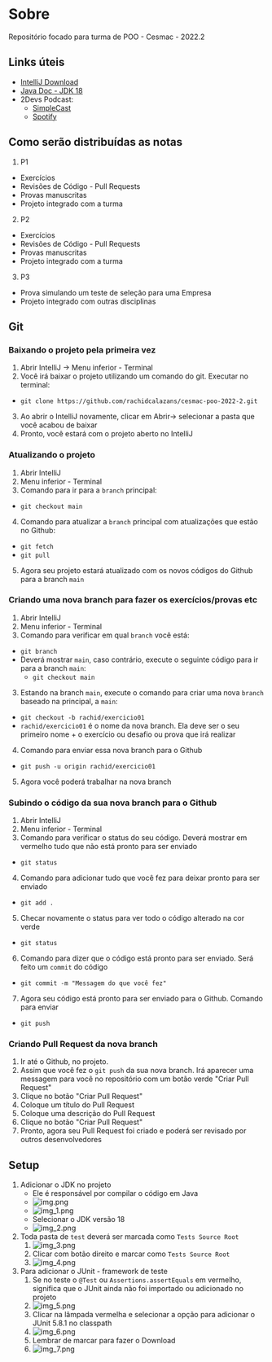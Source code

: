 # Sobre

Repositório focado para turma de POO - Cesmac - 2022.2

## Links úteis
- [IntelliJ Download](https://www.jetbrains.com/pt-br/idea/download/#section=windows)
- [Java Doc - JDK 18](https://docs.oracle.com/en/java/javase/18/)
- 2Devs Podcast:
  - [SimpleCast](https://2devs.simplecast.com/)
  - [Spotify](https://open.spotify.com/show/5PhTDolt2xc9gne9AAUaPL)


## Como serão distribuídas as notas

1. P1
  - Exercícios
  - Revisões de Código - Pull Requests
  - Provas manuscritas
  - Projeto integrado com a turma
2. P2
  - Exercícios
  - Revisões de Código - Pull Requests
  - Provas manuscritas
  - Projeto integrado com a turma
3. P3
  - Prova simulando um teste de seleção para uma Empresa
  - Projeto integrado com outras disciplinas

## Git

### Baixando o projeto pela primeira vez

1. Abrir IntelliJ -> Menu inferior - Terminal
2. Você irá baixar o projeto utilizando um comando do git. Executar no terminal:
  - `git clone https://github.com/rachidcalazans/cesmac-poo-2022-2.git`
3. Ao abrir o IntelliJ novamente, clicar em Abrir-> selecionar a pasta que você acabou de baixar
4. Pronto, você estará com o projeto aberto no IntelliJ

### Atualizando o projeto

1. Abrir IntelliJ
2. Menu inferior - Terminal
3. Comando para ir para a `branch` principal:
  - `git checkout main`
4. Comando para atualizar a `branch` principal com atualizações que estão no Github:
  - `git fetch`
  - `git pull`
5. Agora seu projeto estará atualizado com os novos códigos do Github para a branch `main`

### Criando uma nova branch para fazer os exercícios/provas etc

1. Abrir IntelliJ
2. Menu inferior - Terminal
3. Comando para verificar em qual `branch` você está:
  - `git branch`
  - Deverá mostrar `main`, caso contrário, execute o seguinte código para ir para a branch `main`:
    - `git checkout main`
3. Estando na branch `main`, execute o comando para criar uma nova `branch` baseado na principal, a `main`:
  - `git checkout -b rachid/exercicio01`
  - `rachid/exercicio01` é o nome da nova branch. Ela deve ser o seu primeiro nome + o exercício ou desafio ou prova que irá realizar
4. Comando para enviar essa nova branch para o Github
  - `git push -u origin rachid/exercicio01`
5. Agora você poderá trabalhar na nova branch

### Subindo o código da sua nova branch para o Github

1. Abrir IntelliJ
2. Menu inferior - Terminal
3. Comando para verificar o status do seu código. Deverá mostrar em vermelho tudo que não está pronto para ser enviado
  - `git status`
4. Comando para adicionar tudo que você fez para deixar pronto para ser enviado
  - `git add .`
5. Checar novamente o status para ver todo o código alterado na cor verde
  - `git status`
6. Comando para dizer que o código está pronto para ser enviado. Será feito um `commit` do código
  - `git commit -m "Messagem do que você fez"`
7. Agora seu código está pronto para ser enviado para o Github. Comando para enviar
  - `git push`

### Criando Pull Request da nova branch

1. Ir até o Github, no projeto.
2. Assim que você fez o `git push` da sua nova branch. Irá aparecer uma messagem para você no repositório com um botão verde "Criar Pull Request"
3. Clique no botão "Criar Pull Request"
4. Coloque um título do Pull Request
5. Coloque uma descrição do Pull Request
6. Clique no botão  "Criar Pull Request"
7. Pronto, agora seu Pull Request foi criado e poderá ser revisado por outros desenvolvedores

## Setup

1. Adicionar o JDK no projeto
   - Ele é responsável por compilar o código em Java
   - ![img.png](imgs/img.png)
   - ![img_1.png](imgs/img_1.png)
   - Selecionar o JDK versão 18
   - ![img_2.png](imgs/img_2.png)
2. Toda pasta de `test` deverá ser marcada como `Tests Source Root`
   1. ![img_3.png](imgs/img_3.png)
   2. Clicar com botão direito e marcar como `Tests Source Root`
   3. ![img_4.png](imgs/img_4.png)
3. Para adicionar o JUnit - framework de teste
   1. Se no teste o `@Test` ou `Assertions.assertEquals` em vermelho, significa que o JUnit ainda não foi importado ou adicionado no projeto
   2. ![img_5.png](imgs/img_5.png)
   3. Clicar na lâmpada vermelha e selecionar a opção para adicionar o JUnit 5.8.1 no classpath
   4. ![img_6.png](imgs/img_6.png)
   5. Lembrar de marcar para fazer o Download
   6. ![img_7.png](imgs/img_7.png)

